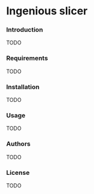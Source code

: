 # Ingenious slicer

### Introduction

TODO

### Requirements

TODO
### Installation

TODO
### Usage

TODO
### Authors
TODO

### License
TODO

